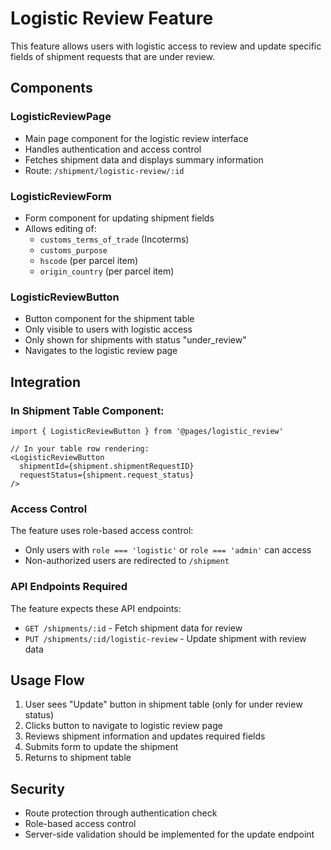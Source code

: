 # Logistic Review Feature

This feature allows users with logistic access to review and update specific fields of shipment requests that are under review.

## Components

### LogisticReviewPage
- Main page component for the logistic review interface
- Handles authentication and access control
- Fetches shipment data and displays summary information
- Route: `/shipment/logistic-review/:id`

### LogisticReviewForm
- Form component for updating shipment fields
- Allows editing of:
  - `customs_terms_of_trade` (Incoterms)
  - `customs_purpose`
  - `hscode` (per parcel item)
  - `origin_country` (per parcel item)

### LogisticReviewButton
- Button component for the shipment table
- Only visible to users with logistic access
- Only shown for shipments with status "under_review"
- Navigates to the logistic review page

## Integration

### In Shipment Table Component:
```tsx
import { LogisticReviewButton } from '@pages/logistic_review'

// In your table row rendering:
<LogisticReviewButton
  shipmentId={shipment.shipmentRequestID}
  requestStatus={shipment.request_status}
/>
```

### Access Control
The feature uses role-based access control:
- Only users with `role === 'logistic'` or `role === 'admin'` can access
- Non-authorized users are redirected to `/shipment`

### API Endpoints Required
The feature expects these API endpoints:
- `GET /shipments/:id` - Fetch shipment data for review
- `PUT /shipments/:id/logistic-review` - Update shipment with review data

## Usage Flow
1. User sees "Update" button in shipment table (only for under review status)
2. Clicks button to navigate to logistic review page
3. Reviews shipment information and updates required fields
4. Submits form to update the shipment
5. Returns to shipment table

## Security
- Route protection through authentication check
- Role-based access control
- Server-side validation should be implemented for the update endpoint